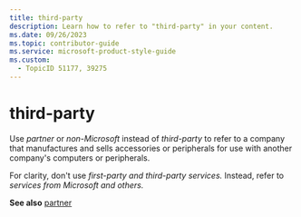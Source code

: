 ```yaml
---
title: third-party
description: Learn how to refer to "third-party" in your content.
ms.date: 09/26/2023
ms.topic: contributor-guide
ms.service: microsoft-product-style-guide
ms.custom:
  - TopicID 51177, 39275
---
```



# third-party

​Use *partner* or *non-Microsoft* instead of *third-party* to refer to a company that manufactures and sells accessories or peripherals for use with another company's computers or peripherals.

For clarity, don't use *first-party and third-party services.* Instead, refer to *services from Microsoft and others.*

**See also** [partner](~\a_z_names_terms\p\partner.md)